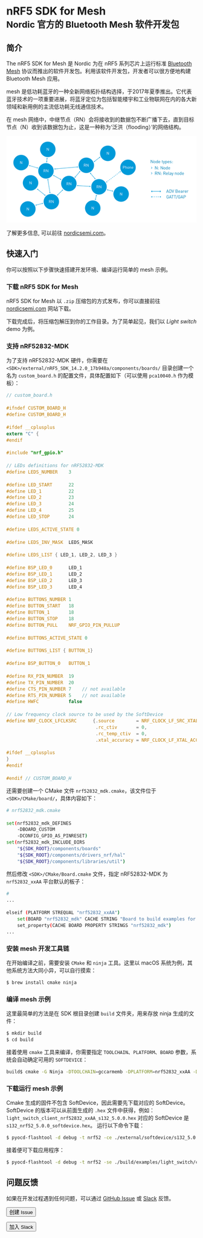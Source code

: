 # nRF5 SDK for Mesh <br><small>Nordic 官方的 Bluetooth Mesh 软件开发包</small>

## 简介

The nRF5 SDK for Mesh 是 Nordic 为在 nRF5 系列芯片上运行标准 [Bluetooth Mesh](https://www.bluetooth.com/bluetooth-technology/topology-options/le-mesh) 协议而推出的软件开发包。利用该软件开发包，开发者可以很方便地构建 Bluetooth Mesh 应用。

mesh 是低功耗蓝牙的一种全新网络拓扑结构选择，于2017年夏季推出。它代表蓝牙技术的一项重要进展，将蓝牙定位为包括智能楼宇和工业物联网在内的各大新领域和新用例的主流低功耗无线通信技术。

在 mesh 网络中，中继节点（RN）会将接收到的数据包不断广播下去，直到目标节点（N）收到该数据包为止，这是一种称为‘泛洪（flooding）’的网络结构。

![](../../mesh/images/mesh-network_topology.png)

了解更多信息, 可以前往 [nordicsemi.com](http://www.nordicsemi.com/eng/Products/Bluetooth-low-energy/nRF5-SDK-for-Mesh)。

## 快速入门

你可以按照以下步骤快速搭建开发环境、编译运行简单的 mesh 示例。

### 下载 nRF5 SDK for Mesh

nRF5 SDK for Mesh 以 `.zip` 压缩包的方式发布，你可以直接前往 [nordicsemi.com](http://www.nordicsemi.com/eng/Products/Bluetooth-low-energy/nRF5-SDK-for-Mesh) 网站下载。

下载完成后，将压缩包解压到你的工作目录。为了简单起见，我们以 *Light switch* demo 为例。

### 支持 nRF52832-MDK

为了支持 nRF52832-MDK 硬件，你需要在 `<SDK>/external/nRF5_SDK_14.2.0_17b948a/components/boards/` 目录创建一个名为 `custom_board.h` 的配置文件，具体配置如下（可以使用 `pca10040.h` 作为模板）：

``` c
// custom_board.h

#ifndef CUSTOM_BOARD_H
#define CUSTOM_BOARD_H

#ifdef __cplusplus
extern "C" {
#endif

#include "nrf_gpio.h"

// LEDs definitions for nRF52832-MDK
#define LEDS_NUMBER    3

#define LED_START      22
#define LED_1          22
#define LED_2          23
#define LED_3          24
#define LED_4          25
#define LED_STOP       24

#define LEDS_ACTIVE_STATE 0

#define LEDS_INV_MASK  LEDS_MASK

#define LEDS_LIST { LED_1, LED_2, LED_3 }

#define BSP_LED_0      LED_1
#define BSP_LED_1      LED_2
#define BSP_LED_2      LED_3
#define BSP_LED_3      LED_4

#define BUTTONS_NUMBER 1
#define BUTTON_START   18
#define BUTTON_1       18
#define BUTTON_STOP    18
#define BUTTON_PULL    NRF_GPIO_PIN_PULLUP

#define BUTTONS_ACTIVE_STATE 0

#define BUTTONS_LIST { BUTTON_1}

#define BSP_BUTTON_0   BUTTON_1

#define RX_PIN_NUMBER  19
#define TX_PIN_NUMBER  20
#define CTS_PIN_NUMBER 7    // not available
#define RTS_PIN_NUMBER 5    // not available
#define HWFC           false

// Low frequency clock source to be used by the SoftDevice
#define NRF_CLOCK_LFCLKSRC      {.source        = NRF_CLOCK_LF_SRC_XTAL,            \
                                 .rc_ctiv       = 0,                                \
                                 .rc_temp_ctiv  = 0,                                \
                                 .xtal_accuracy = NRF_CLOCK_LF_XTAL_ACCURACY_20_PPM}

#ifdef __cplusplus
}
#endif

#endif // CUSTOM_BOARD_H
```

还需要创建一个 CMake 文件 `nrf52832_mdk.cmake`，该文件位于 `<SDK>/CMake/board/`，具体内容如下：

``` sh
# nrf52832_mdk.cmake

set(nrf52832_mdk_DEFINES
    -DBOARD_CUSTOM
    -DCONFIG_GPIO_AS_PINRESET)
set(nrf52832_mdk_INCLUDE_DIRS
    "${SDK_ROOT}/components/boards"
    "${SDK_ROOT}/components/drivers_nrf/hal"
    "${SDK_ROOT}/components/libraries/util")
```

然后修改 `<SDK>/CMake/Board.cmake` 文件，指定 nRF52832-MDK 为 `nrf52832_xxAA` 平台默认的板子：

``` sh
# 
...

elseif (PLATFORM STREQUAL "nrf52832_xxAA")
    set(BOARD "nrf52832_mdk" CACHE STRING "Board to build examples for.")
    set_property(CACHE BOARD PROPERTY STRINGS "nrf52832_mdk")
...

```

### 安装 mesh 开发工具链

在开始编译之前，需要安装 `CMake` 和 `ninja` 工具。这里以 macOS 系统为例，其他系统方法大同小异，可以自行摸索：

``` sh
$ brew install cmake ninja
```

### 编译 mesh 示例

这里最简单的方法是在 SDK 根目录创建 `build` 文件夹，用来存放 ninja 生成的文件：

``` sh
$ mkdir build
$ cd build
```

接着使用 `cmake` 工具来编译，你需要指定 `TOOLCHAIN`、`PLATFORM`、`BOARD` 参数，系统会自动确定可用的 `SOFTDEVICE`：

``` sh
build$ cmake -G Ninja -DTOOLCHAIN=gccarmemb -DPLATFORM=nrf52832_xxAA -DBOARD=nrf52832_mdk ..
```

### 下载运行 mesh 示例

Cmake 生成的固件不包含 SoftDevice，因此需要先下载对应的 SoftDevice。SoftDevice 的版本可以从前面生成的 `.hex` 文件中获得，例如：`light_switch_client_nrf52832_xxAA_s132_5.0.0.hex` 对应的 SoftDevice 是 `s132_nrf52_5.0.0_softdevice.hex`。 运行以下命令下载：

``` sh
$ pyocd-flashtool -d debug -t nrf52 -ce ./external/softdevice/s132_5.0.0/s132_nrf52_5.0.0_softdevice.hex
```

接着便可下载应用程序：

``` sh
$ pyocd-flashtool -d debug -t nrf52 -se ./build/examples/light_switch/client/light_switch_client_nrf52832_xxAA_s132_5.0.0.hex
```

## 问题反馈

如果在开发过程遇到任何问题，可以通过 [GitHub Issue](https://github.com/makerdiary/nrf52832-mdk/issues) 或 [Slack](https://join.slack.com/t/makerdiary/shared_invite/enQtMzIxNTA4MjkwMjc2LTM5MzcyNDhjYjI3YjEwOWE1YzM3YmE0YWEzNGNkNDU3NmE5M2M0MWYyM2QzZTFkNzQ2YjdmMWJlZjIwYmQwMDk) 反馈。

<a href="https://github.com/makerdiary/nrf52832-mdk/issues/new"><button data-md-color-primary="indigo"><i class="fa fa-github"></i> 创建 Issue</button></a>

<a href="https://join.slack.com/t/makerdiary/shared_invite/enQtMzIxNTA4MjkwMjc2LTM5MzcyNDhjYjI3YjEwOWE1YzM3YmE0YWEzNGNkNDU3NmE5M2M0MWYyM2QzZTFkNzQ2YjdmMWJlZjIwYmQwMDk"><button data-md-color-primary="red"><i class="fa fa-slack"></i> 加入 Slack</button></a>

